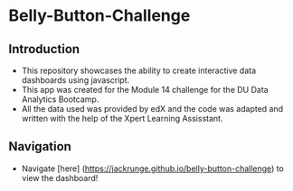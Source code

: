 # Belly-Button-Challenge

<h2> Introduction </h2>

* This repository showcases the ability to create interactive data dashboards using javascript.
* This app was created for the Module 14 challenge for the DU Data Analytics Bootcamp.
* All the data used was provided by edX and the code was adapted and written with the help of the Xpert Learning Assisstant. 

<h2> Navigation </h2>


* Navigate [here] (https://jackrunge.github.io/belly-button-challenge) to view the dashboard!

